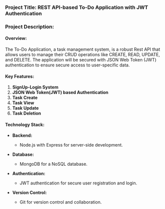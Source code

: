 
### Project Title: REST API-based To-Do Application with JWT Authentication

### Project Description:

#### Overview:
The To-Do Application, a task management system, is a robust Rest API that allows users to manage their CRUD operations like CREATE, READ, UPDATE, and DELETE. The application will be secured with JSON Web Token (JWT) authentication to ensure secure access to user-specific data.

#### Key Features:

1. **SignUp-Login System**
2. **JSON Web Token(JWT) based Authentication**
3. **Task Create**
4. **Task View**
5. **Task Update**
6. **Task Deletion**
   
   
#### Technology Stack:

- **Backend:**
  - Node.js with Express for server-side development.

- **Database:**
  - MongoDB for a NoSQL database.
    
- **Authentication:**
  - JWT authentication for secure user registration and login.
    
- **Version Control:**
  - Git for version control and collaboration.

